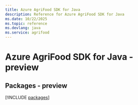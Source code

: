 ```yaml
---
title: Azure AgriFood SDK for Java
description: Reference for Azure AgriFood SDK for Java
ms.date: 10/22/2025
ms.topic: reference
ms.devlang: java
ms.service: agrifood
---
```

# Azure AgriFood SDK for Java - preview
## Packages - preview
[!INCLUDE [packages](agrifood-index.md)]